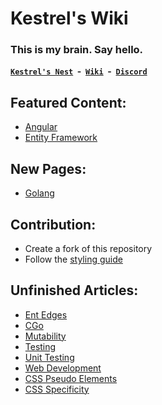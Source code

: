 # Kestrel's Wiki

### This is my brain. Say hello.
**[`Kestrel's Nest`](https://kestrelsnest.gg) &nbsp;-&nbsp; [`Wiki`](https://wiki.kestrelsnest.gg) &nbsp;-&nbsp; [`Discord`](https://discord.kestrelsnest.gg)**

## Featured Content:
- [Angular](./Development/Frontend/Web/Angular/angular.md)
- [Entity Framework](./Development/Backend/Database/EntityFramework/entity-framework.md)

## New Pages:
- [Golang](./Development/Languages/Golang/golang.md)

## Contribution:
- Create a fork of this repository
- Follow the [styling guide](./Meta/styling-guide.md)

## Unfinished Articles:
- [Ent Edges](./Development/Languages/Golang/Ent/edges.md)
- [CGo](./Development/Languages/Golang/cgo.md)
- [Mutability](./Development/Concepts/mutability.md)
- [Testing](./Development/Concepts/Testing/testing.md)
- [Unit Testing](./Development/Concepts/Testing/unit-testing.md)
- [Web Development](./Development/Frontend/Web/web-development.md)
- [CSS Pseudo Elements](./Development/Frontend/Web/CSS/pseudo-elements.md)
- [CSS Specificity](./Development/Frontend/Web/CSS/specificity.md)